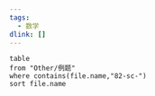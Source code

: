 ```yaml
---
tags:
  - 数学
dlink: []
---
```

```dataview
table
from "Other/例题"
where contains(file.name,"82-sc-")
sort file.name
```
